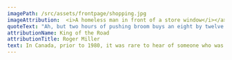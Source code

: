 ```yaml
---
imagePath: /src/assets/frontpage/shopping.jpg
imageAttribution:  <i>A homeless man in front of a store window</i></a> © Tomas Castelazo, <a href="https://www.tomascastelazo.com" class="text-blue-500 underline">www.tomascastelazo.com</a> / <a href="https://commons.wikimedia.org/wiki/Main_Page" class="text-blue-500 underline">Wikimedia Commons</a> / <a href="https://creativecommons.org/licenses/by-sa/4.0/" class="text-blue-500 underline">CC BY-SA 4.0</a>
quoteText: "Ah, but two hours of pushing broom buys an eight by twelve four-bit room"
attributionName: King of the Road
attributionTitle: Roger Miller
text: In Canada, prior to 1980, it was rare to hear of someone who was living unhoused. What is it that has changed so much? Around the time the last world war ended many Canadians were living in poor-quality and overcrowded conditions. Adequate housing for all became a priority	and our government introduced many initiatives to try to make that goal a reality. In 1973 amendments to the National Housing Act saw 20,000 units of social housing being built every year. In the early 1980s there was a shift in government priorities, and a drifting away from the ideals of collective responsibility, toward policies that favored private business interests. In 1984 cuts to social housing and other programs began. In 1993 Canada's government stopped all federal funding for social housing and in 1996 transferred all responsibility for affordable housing to the provinces. The theory behind cuts to social services is that by focusing on building prosperity and a strong economy in which Canadian busnesses can succeed all our needs would be met, including the needs of	our most vulnerable, through a trickle-down economy. Our collective quest to have a competitive economy	continues to this day to erode our social safety nets and has led to increasing numbers of Canadians becoming dehoused. There is an ever-widening gap between the rich and the poor leaving more at risk. Gone are the days	when two hours of unskilled labour would provide a roof over one's head for the night. In almost all cases, those who are unhoused simply do not have the resources to get themselves out of that situation. It's not their choice,	it's not their fault. Pulling oneself up by one's own bootstraps actually describes something that's just not posible.
---
```

